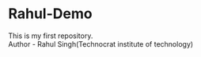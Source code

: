 # Rahul-Demo
This is my first repository. 
<br>
Author - Rahul Singh(Technocrat institute of technology)
